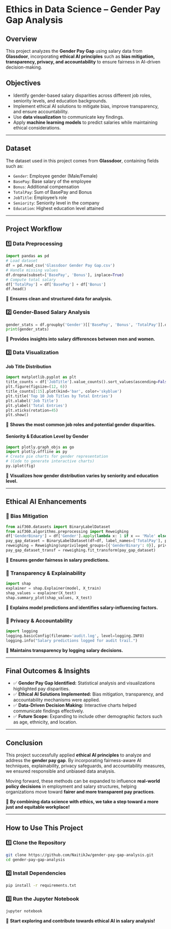 # **Ethics in Data Science – Gender Pay Gap Analysis**

## **Overview**
This project analyzes the **Gender Pay Gap** using salary data from **Glassdoor**, incorporating **ethical AI principles** such as **bias mitigation, transparency, privacy, and accountability** to ensure fairness in AI-driven decision-making.

## **Objectives**
- Identify gender-based salary disparities across different job roles, seniority levels, and education backgrounds.
- Implement ethical AI solutions to mitigate bias, improve transparency, and ensure accountability.
- Use **data visualization** to communicate key findings.
- Apply **machine learning models** to predict salaries while maintaining ethical considerations.

---

## **Dataset**
The dataset used in this project comes from **Glassdoor**, containing fields such as:
- `Gender`: Employee gender (Male/Female)
- `BasePay`: Base salary of the employee
- `Bonus`: Additional compensation
- `TotalPay`: Sum of BasePay and Bonus
- `JobTitle`: Employee’s role
- `Seniority`: Seniority level in the company
- `Education`: Highest education level attained

---

## **Project Workflow**
### **1️⃣ Data Preprocessing**
```python
import pandas as pd
# Load dataset
df = pd.read_csv('Glassdoor Gender Pay Gap.csv')
# Handle missing values
df.dropna(subset=['BasePay', 'Bonus'], inplace=True)
# Compute total salary
df['TotalPay'] = df['BasePay'] + df['Bonus']
df.head()
```
📌 **Ensures clean and structured data for analysis.**

### **2️⃣ Gender-Based Salary Analysis**
```python
gender_stats = df.groupby('Gender')[['BasePay', 'Bonus', 'TotalPay']].describe()
print(gender_stats)
```
📌 **Provides insights into salary differences between men and women.**

### **3️⃣ Data Visualization**
#### **Job Title Distribution**
```python
import matplotlib.pyplot as plt
title_counts = df['JobTitle'].value_counts().sort_values(ascending=False)
plt.figure(figsize=(12, 6))
title_counts[:15].plot(kind='bar', color='skyblue')
plt.title('Top 10 Job Titles by Total Entries')
plt.xlabel('Job Title')
plt.ylabel('Total Entries')
plt.xticks(rotation=45)
plt.show()
```
📌 **Shows the most common job roles and potential gender disparities.**

#### **Seniority & Education Level by Gender**
```python
import plotly.graph_objs as go
import plotly.offline as py
# Create pie charts for gender representation
# (Code to generate interactive charts)
py.iplot(fig)
```
📌 **Visualizes how gender distribution varies by seniority and education level.**

---

## **Ethical AI Enhancements**

### **🔹 Bias Mitigation**
```python
from aif360.datasets import BinaryLabelDataset
from aif360.algorithms.preprocessing import Reweighing
df['GenderBinary'] = df['Gender'].apply(lambda x: 1 if x == 'Male' else 0)
pay_gap_dataset = BinaryLabelDataset(df=df, label_names=['TotalPay'], protected_attribute_names=['GenderBinary'])
reweighing = Reweighing(unprivileged_groups=[{'GenderBinary': 0}], privileged_groups=[{'GenderBinary': 1}])
pay_gap_dataset_transf = reweighing.fit_transform(pay_gap_dataset)
```
📌 **Ensures gender fairness in salary predictions.**

### **🔹 Transparency & Explainability**
```python
import shap
explainer = shap.Explainer(model, X_train)
shap_values = explainer(X_test)
shap.summary_plot(shap_values, X_test)
```
📌 **Explains model predictions and identifies salary-influencing factors.**

### **🔹 Privacy & Accountability**
```python
import logging
logging.basicConfig(filename='audit.log', level=logging.INFO)
logging.info("Salary predictions logged for audit trail.")
```
📌 **Maintains transparency by logging salary decisions.**

---

## **Final Outcomes & Insights**
- ✅ **Gender Pay Gap Identified:** Statistical analysis and visualizations highlighted pay disparities.
- ✅ **Ethical AI Solutions Implemented:** Bias mitigation, transparency, and accountability mechanisms were applied.
- ✅ **Data-Driven Decision Making:** Interactive charts helped communicate findings effectively.
- ✅ **Future Scope:** Expanding to include other demographic factors such as age, ethnicity, and location.

---

## **Conclusion**
This project successfully applied **ethical AI principles** to analyze and address the **gender pay gap**. By incorporating fairness-aware AI techniques, explainability, privacy safeguards, and accountability measures, we ensured responsible and unbiased data analysis.

Moving forward, these methods can be expanded to influence **real-world policy decisions** in employment and salary structures, helping organizations move toward **fairer and more transparent pay practices**.

🚀 **By combining data science with ethics, we take a step toward a more just and equitable workplace!**

---

## **How to Use This Project**
### **1️⃣ Clone the Repository**
```bash
git clone https://github.com/NaitikJw/gender-pay-gap-analysis.git
cd gender-pay-gap-analysis
```

### **2️⃣ Install Dependencies**
```bash
pip install -r requirements.txt
```

### **3️⃣ Run the Jupyter Notebook**
```bash
jupyter notebook
```

🚀 **Start exploring and contribute towards ethical AI in salary analysis!**

